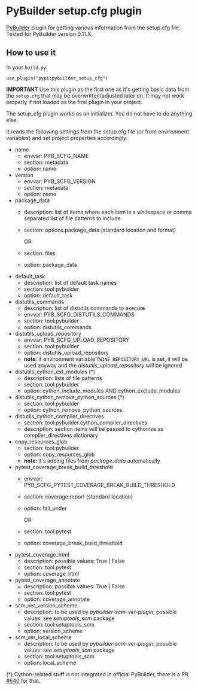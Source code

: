 # PyBuilder setup.cfg plugin

[PyBuilder](http://pybuilder.github.io/) plugin for getting various information from the setup.cfg file. Tested for PyBuilder version 0.11.X.

## How to use it

In your `build.py`:

```
use_plugin("pypi:pybuilder_setup_cfg")
```

**IMPORTANT** Use this plugin as the first one as it's getting basic data from the `setup.cfg` that may be overwritten/adjusted later on. It may not work properly if not loaded as the first plugin in your project.

The setup_cfg plugin works as an initializer. You do not have to do anything else. 

It reads the following settings from the setup.cfg file (or from environment variables) and set project properties accordingly:
- name
  - envvar: PYB_SCFG_NAME
  - section: metadata
  - option: name
- version
  - envvar: PYB_SCFG_VERSION
  - section: metadata
  - option: name
- package_data
  - description: list of items where each item is a whitespace or comma separated list of file patterns to include
  - section: options.package_data (standard location and format)

    OR

  - section: files
  - option: package_data
- default_task
  - description: list of default task names
  - section: tool:pybuilder
  - option: default_task
- distutils_commands
  - description: list of distutils commands to execute
  - envvar: PYB_SCFG_DISTUTILS_COMMANDS
  - section: tool:pybuilder
  - option: distutils_commands
- distutils_upload_repository 
  - envvar: PYB_SCFG_UPLOAD_REPOSITORY
  - section: tool:pybuilder
  - option: distutils_upload_repository
  - **note**: if environment variable `TWINE_REPOSITORY_URL` is set, it will be used anyway and the _distutils_upload_repository_ will be ignored
- distutils_cython_ext_modules (*)
  - description: lists of file patterns
  - section: tool:pybuilder
  - option: cython_include_modules AND cython_exclude_modules
- distutils_cython_remove_python_sources (*)
  - section: tool:pybuilder
  - option: cython_remove_python_sources
- distutils_cython_compiler_directives
  - section: tool:pybuilder.cython_compiler_directives
  - description: section items will be passed to cythonize
    as compiler_directives dictionary
- copy_resources_glob
  - section: tool:pybuilder
  - option: copy_resources_glob
  - **note**: it's adding files from _package_data_ automatically
- pytest_coverage_break_build_threshold
  - envvar: PYB_SCFG_PYTEST_COVERAGE_BREAK_BUILD_THRESHOLD
  - section: coverage:report (standard location)
  - option: fail_under

    OR

  - section: tool:pytest
  - option: coverage_break_build_threshold
- pytest_coverage_html
  - description: possible values: True | False
  - section: tool:pytest
  - option: coverage_html
- pytest_coverage_annotate
  - description: possible values: True | False
  - section: tool:pytest
  - option: coverage_annotate
- scm_ver_version_scheme
  - description: to be used by _pybuilder-scm-ver-plugin_; possible values: see _setuptools_scm_ package
  - section: tool:setuptools_scm
  - option: version_scheme
- scm_ver_local_scheme
  - description: to be used by _pybuilder-scm-ver-plugin_; possible values: see _setuptools_scm_ package
  - section: tool:setuptools_scm
  - option: local_scheme

(*) Cython-related stuff is not integrated in official PyBuilder, there is a PR [#640](https://github.com/pybuilder/pybuilder/pull/640) for that.